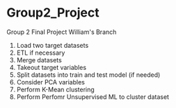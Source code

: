 # Group2_Project
Group 2 Final Project
William's Branch
<br>
1. Load two target datasets
2. ETL if necessary
3. Merge datasets
4. Takeout target variables
5. Split datasets into train and test model (if needed)
6. Consider PCA variables
7. Perform K-Mean clustering
8. Perform Perfomr Unsupervised ML to cluster dataset 
